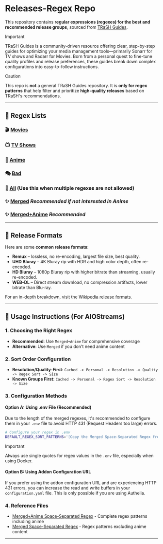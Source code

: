 # Releases-Regex Repo
This repository contains **regular expressions (regexes) for the best and recommended release groups**, sourced from [TRaSH Guides](https://trash-guides.info).

> [!IMPORTANT]
> TRaSH Guides is a community-driven resource offering clear, step-by-step guides for optimizing your media management tools—primarily Sonarr for TV shows and Radarr for Movies. Born from a personal quest to fine-tune quality profiles and release preferences, these guides break down complex configurations into easy-to-follow instructions.

> [!CAUTION]
> This repo is **not** a general TRaSH Guides repository. It is **only for regex patterns** that help filter and prioritize **high-quality releases** based on TRaSH's recommendations.

---

## 📂 Regex Lists
### 🎬 **[Movies](Source%20Regexes/Movie.md)** 
### 📺 **[TV Shows](Source%20Regexes/TV.md)**  
### 🍥 **[Anime](Source%20Regexes/Anime.md)**
### 🎭 **[Bad](Source%20Regexes/Bad.md)**
### 📝 **[All](All.md)** **(Use this when multiple regexes are not allowed)**

### ✨ **[Merged](Merged.md)** *Recommended if not interested in Anime*
### ✨ **[Merged+Anime](Merged+Anime.md)** *Recommended*

---

## 📖 Release Formats  

Here are some **common release formats**:

- **Remux** – lossless, no re-encoding, largest file size, best quality.
- **UHD Bluray** – 4K Bluray rip with HDR and high color depth, often re-encoded. 
- **HD Bluray** – 1080p Bluray rip with higher bitrate than streaming, usually re-encoded.
- **WEB-DL** – Direct stream download, no compression artifacts, lower bitrate than Blu-ray. 

For an in-depth breakdown, visit the [Wikipedia release formats](https://en.wikipedia.org/wiki/Pirated_movie_release_types#Release_formats).

---

## 🚀 Usage Instructions (For AIOStreams)

### 1. Choosing the Right Regex
- **Recommended**: Use `Merged+Anime` for comprehensive coverage
- **Alternative**: Use `Merged` if you don't need anime content

### 2. Sort Order Configuration
- **Resolution/Quality-First**: `Cached -> Personal -> Resolution -> Quality -> Regex Sort -> Size`
- **Known Groups First**: `Cached -> Personal -> Regex Sort -> Resolution -> Size`

### 3. Configuration Methods

#### Option A: Using .env File (Recommended)
Due to the length of the merged regexes, it's recommended to configure them in your `.env` file to avoid HTTP 431 (Request Headers too large) errors.

```sh
# Configure your regex in .env
DEFAULT_REGEX_SORT_PATTERNS='[Copy the Merged Space-Separated Regex from Merged+Anime.md or Merged.md below]'
```

> [!IMPORTANT]
> Always use single quotes for regex values in the `.env` file, especially when using Docker.

#### Option B: Using Addon Configuration URL
If you prefer using the addon configuration URL and are experiencing HTTP 431 errors, you can increase the read and write buffers in your `configuration.yaml` file. This is only possible if you are using Authelia.

### 4. Reference Files
- [Merged+Anime Space-Separated Regex](Merged+Anime.md#-merged-space-seperated-regex-use-this-for-aiostreams) - Complete regex patterns including anime
- [Merged Space-Separated Regex](Merged.md#-merged-space-seperated-regex-use-this-for-aiostreams) - Regex patterns excluding anime content

---
